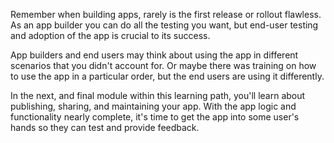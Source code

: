 Remember when building apps, rarely is the first release or rollout flawless. As an app builder you can do all the testing you want, but end-user testing and adoption of the app is crucial to its success.

App builders and end users may think about using the app in different scenarios that you didn't account for. Or maybe there was training on how to use the app in a particular order, but the end users are using it differently.

In the next, and final module within this learning path, you'll learn about publishing, sharing, and maintaining your app. With the app logic and functionality nearly complete, it's time to get the app into some user's hands so they can test and provide feedback.
